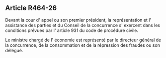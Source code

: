 Article R464-26
----
Devant la cour d' appel ou son premier président, la représentation et l'
assistance des parties et du Conseil de la concurrence s' exercent dans les
conditions prévues par l' article 931 du code de procédure civile.

Le ministre chargé de l' économie est représenté par le directeur général de la
concurrence, de la consommation et de la répression des fraudes ou son délégué.
